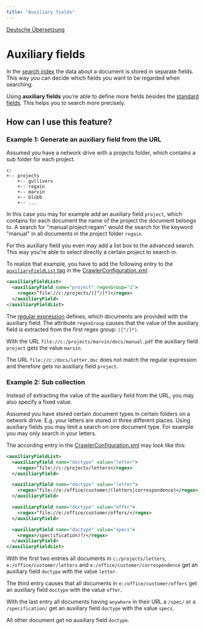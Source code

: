 ```yaml
---
title: "Auxiliary fields"
---
```


[Deutsche Übersetzung](/de/features/auxiliary_fields/)

Auxiliary fields
================

In the [search index](/en/components/search_index/) the data about a document is stored in separate fields. This way you can decide which fields you want to be regarded when searching.

Using **auxiliary fields** you're able to define more fields besides the [standard fields](/en/components/search_index/#standard_fields). This helps you to search more precisely.

How can I use this feature?
---------------------------

### Example 1: Generate an auxiliary field from the URL

Assumed you have a network drive with a projects folder, which contains a sub folder for each project.


    c:
    +-- projects
        +-- gullivers
        +-- regain
        +-- marvin
        +-- blubb
        +-- ...

In this case you may for example add an auxiliary field `project`, which contains for each document the name of the project the document belongs to. A search for "manual project:regain" would the search for the keyword "manual" in all documents in the project folder `regain`.

For this auxiliary field you even may add a list box to the advanced search. This way you're able to select directly a certain project to search in.

To realize that example, you have to add the following entry to the [`auxiliaryFieldList` tag](/en/config/crawlerconfiguration_xml/#.3cauxiliaryfieldlist.3e_tag) in the [CrawlerConfiguration.xml](/en/config/crawlerconfiguration_xml/):
```xml
<auxiliaryFieldList>
  <auxiliaryField name="project" regexGroup="1">
    <regex>^file://c:/projects/([^/]*)</regex>
  </auxiliaryField>
</auxiliaryFieldList>
```

The [regular expression](/en/config/regular_expression/) defines, which documents are provided with the auxiliary field. The attribute `regexGroup` causes that the value of the auxiliary field is extracted from the first regex group: `([^/]*)`.

With the URL `file://c:/projects/marvin/docs/manual.pdf` the auxiliary field `project` gets the value `marvin`.

The URL `file://c:/docs/letter.doc` does not match the regular expression and therefore gets no auxiliary field `project`.

### Example 2: Sub collection

Instead of extracting the value of the auxiliary field from the URL, you may also specify a fixed value.

Assumed you have stored certain document types in certain folders on a network drive. E.g. your letters are stored in three different places. Using auxiliary fields you may limit a search on one document type. For example you may only search in your letters.

The according entry in the [CrawlerConfiguration.xml](/en/config/crawlerconfiguration_xml/) may look like this:
```xml
<auxiliaryFieldList>
  <auxiliaryField name="doctype" value="letter">
    <regex>^file://c:/projects/letters</regex>
  </auxiliaryField>

  <auxiliaryField name="doctype" value="letter">
    <regex>^file://e:/office/customer/(letters|correspondence)</regex>
  </auxiliaryField>

  <auxiliaryField name="doctype" value="offer">
    <regex>^file://e:/office/customer/offers/</regex>
  </auxiliaryField>

  <auxiliaryField name="doctype" value="specs">
    <regex>/spec(ification)?/</regex>
  </auxiliaryField>
</auxiliaryFieldList>
```

With the first two entries all documents in `c:/projects/letters`, `e:/office/customer/letters` and `e:/office/customer/correspondence` get an auxiliary field `doctype` with the value `letter`.

The third entry causes that all documents in `e:/office/customer/offers` get an auxiliary field `doctype` with the value `offer`.

With the last entry all documents having `anywhere` in their URL a `/spec/` or a `/specification/` get an auxiliary field `doctype` with the value `specs`.

All other document get no auxiliary field `doctype`.

